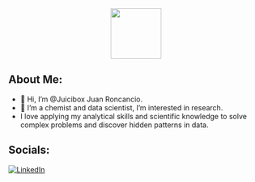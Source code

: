 <div id="header" align="center">
  <img src="https://media.giphy.com/media/doXBzUFJRxpaUbuaqz/giphy.gif" width="100"/>
</div>

## About Me:
- 👋 Hi, I’m @Juicibox Juan Roncancio.
- 👀 I’m a chemist and data scientist, I’m interested in research.
- I love applying my analytical skills and scientific knowledge to solve complex problems and discover hidden patterns in data.

## Socials:
[![LinkedIn](https://i.imgur.com/Rn1cGR6.png)](https://www.linkedin.com/in/juan-roncancio01)



<!---
Juan is a ✨ special ✨ repository because its `README.md` (this file) appears on your GitHub profile.
You can click the Preview link to take a look at your changes.
--->
